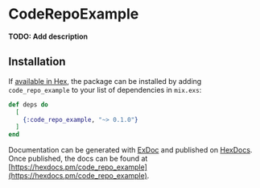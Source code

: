 # CodeRepoExample

**TODO: Add description**

## Installation

If [available in Hex](https://hex.pm/docs/publish), the package can be installed
by adding `code_repo_example` to your list of dependencies in `mix.exs`:

```elixir
def deps do
  [
    {:code_repo_example, "~> 0.1.0"}
  ]
end
```

Documentation can be generated with [ExDoc](https://github.com/elixir-lang/ex_doc)
and published on [HexDocs](https://hexdocs.pm). Once published, the docs can
be found at [https://hexdocs.pm/code_repo_example](https://hexdocs.pm/code_repo_example).

